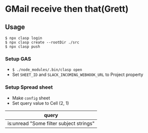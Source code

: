 # GMail receive then that(Grett)

## Usage
```
$ npx clasp login
$ npx clasp create --rootDir ./src
$ npx clasp push
```

### Setup GAS
- `$ ./node_modules/.bin/clasp open`
- Set `SHEET_ID` and `SLACK_INCOMING_WEBHOOK_URL` to Project property

### Setup Spread sheet
- Make `config` sheet
- Set query value to Cell (2, 1)

query | 
-- |
is:unread "Some filter subject strings" |
